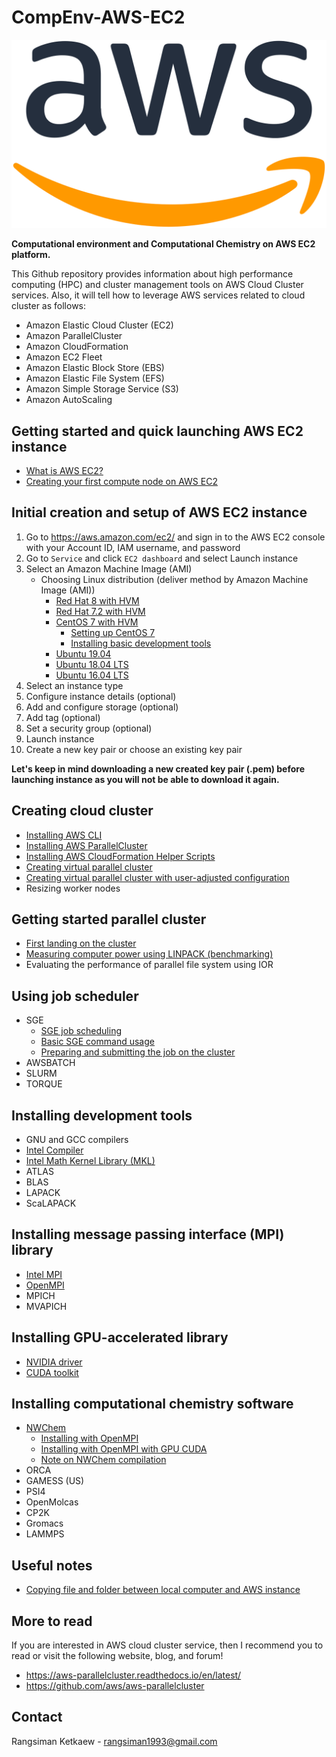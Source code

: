 # CompEnv-AWS-EC2

![aws-logo](images/1200px-Amazon_Web_Services_Logo.svg.png)

**Computational environment and Computational Chemistry on AWS EC2 platform.**

This Github repository provides information about high performance computing (HPC) and cluster management tools on AWS Cloud Cluster services. Also, it will tell how to leverage AWS services related to cloud cluster as follows:

- Amazon Elastic Cloud Cluster (EC2)
- Amazon ParallelCluster
- Amazon CloudFormation
- Amazon EC2 Fleet
- Amazon Elastic Block Store (EBS)
- Amazon Elastic File System (EFS)
- Amazon Simple Storage Service (S3)
- Amazon AutoScaling

## Getting started and quick launching AWS EC2 instance

- [What is AWS EC2?](https://www.google.com/search?q=what+is+aws+ec2&rlz=1C1CHBF_enTH823TH823&oq=what+is+AWS+EC2)
- [Creating your first compute node on AWS EC2](create-aws-ec2-instance.md)

## Initial creation and setup of AWS EC2 instance

1. Go to https://aws.amazon.com/ec2/ and sign in to the AWS EC2 console with your Account ID, IAM username, and password
2. Go to `Service` and click `EC2 dashboard` and select Launch instance
3. Select an Amazon Machine Image (AMI)
   - Choosing Linux distribution (deliver method by Amazon Machine Image (AMI))
     - [Red Hat 8 with HVM](https://aws.amazon.com/marketplace/pp/B07T4SQ5RZ?qid=1572577369870&sr=0-1&ref_=srh_res_product_title)
     - [Red Hat 7.2 with HVM](https://aws.amazon.com/marketplace/pp/B019NS7T5I?qid=1572577369870&sr=0-2&ref_=srh_res_product_title)
     - [CentOS 7 with HVM](https://aws.amazon.com/marketplace/pp/Centosorg-CentOS-7-x8664-with-Updates-HVM/B00O7WM7QW)
       - [Setting up CentOS 7](setup-centos-7.md)
       - [Installing basic development tools](install-basic-tools-centos.md)
     - [Ubuntu 19.04](https://aws.amazon.com/marketplace/pp/B07RF8N2K2?qid=1572577464695&sr=0-9&ref_=srh_res_product_title)
     - [Ubuntu 18.04 LTS](https://aws.amazon.com/marketplace/pp/B07CQ33QKV?qid=1572577464695&sr=0-1&ref_=srh_res_product_title)
     - [Ubuntu 16.04 LTS](https://aws.amazon.com/marketplace/pp/B01JBL2M0O?qid=1572577464695&sr=0-2&ref_=srh_res_product_title)
4. Select an instance type
5. Configure instance details (optional)
6. Add and configure storage (optional)
7. Add tag (optional)
8. Set a security group (optional)
9. Launch instance
10. Create a new key pair or choose an existing key pair

**Let's keep in mind downloading a new created key pair (.pem) before launching instance as you will not be able to download it again.**

## Creating cloud cluster

- [Installing AWS CLI](install-aws-cli.md)
- [Installing AWS ParallelCluster](install-aws-parallelcluster.md)
- [Installing AWS CloudFormation Helper Scripts](install-cloudformation-helper-scripts.md)
- [Creating virtual parallel cluster](create-parallel-cluster.md)
- [Creating virtual parallel cluster with user-adjusted configuration](configure-parallelcluster-config.md)
- Resizing worker nodes

## Getting started parallel cluster

- [First landing on the cluster](first-landing-on-the-cluster.md)
- [Measuring computer power using LINPACK (benchmarking)](measure-computer-power.md)
- Evaluating the performance of parallel file system using IOR

## Using job scheduler

- SGE
  - [SGE job scheduling](sge-job-scheduling.md)
  - [Basic SGE command usage](sge-basic-usage.md)
  - [Preparing and submitting the job on the cluster](sge-prepare-job-script.md)
- AWSBATCH
- SLURM
- TORQUE

## Installing development tools

- GNU and GCC compilers
- [Intel Compiler](install-intel-library.md)
- [Intel Math Kernel Library (MKL)](install-intel-library.md)
- ATLAS
- BLAS
- LAPACK
- ScaLAPACK

## Installing message passing interface (MPI) library

- [Intel MPI](install-intel-library.md)
- [OpenMPI](install-openmpi.md)
- MPICH
- MVAPICH

## Installing GPU-accelerated library

- [NVIDIA driver](install-nvidia-driver-and-cuda-toolkit.md)
- [CUDA toolkit](install-nvidia-driver-and-cuda-toolkit.md)

## Installing computational chemistry software

- [NWChem](./nwchem)
  - [Installing with OpenMPI](nwchem/install-nwchem-openmpi.md)
  - [Installing with OpenMPI with GPU CUDA](nwchem/install-nwchem-openmpi-gpu.md)
  - [Note on NWChem compilation](nwchem/note-on-nwchem.md)
- ORCA
- GAMESS (US)
- PSI4
- OpenMolcas
- CP2K
- Gromacs
- LAMMPS

## Useful notes

- [Copying file and folder between local computer and AWS instance](notes/copy-file-between-computers.md)

## More to read

If you are interested in AWS cloud cluster service, then I recommend you to read or visit the following website, blog, and forum!

- https://aws-parallelcluster.readthedocs.io/en/latest/
- https://github.com/aws/aws-parallelcluster

## Contact

Rangsiman Ketkaew - rangsiman1993@gmail.com
